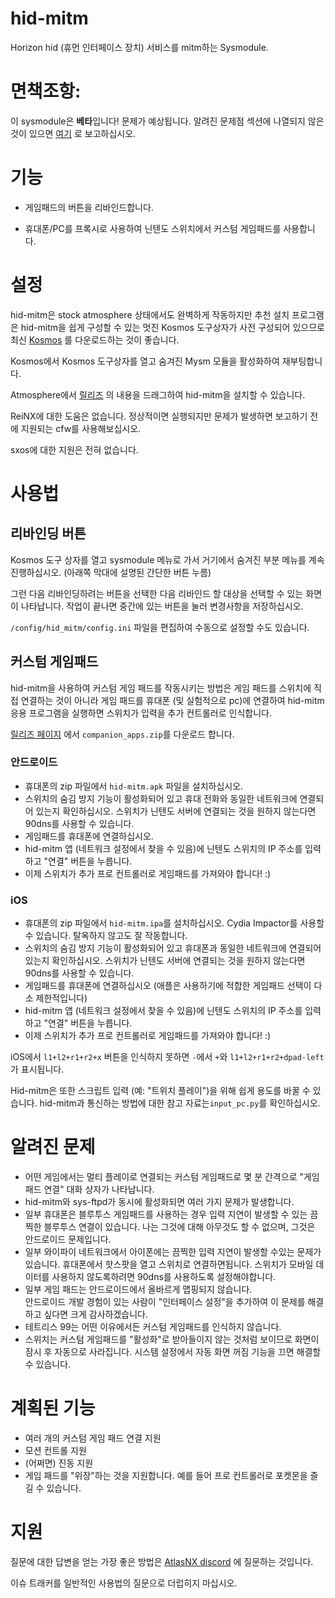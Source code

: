 # hid-mitm

Horizon hid (휴먼 인터페이스 장치) 서비스를 mitm하는 Sysmodule.

# 면책조항:
이 sysmodule은 **베타**입니다! 문제가 예상됩니다. 알려진 문제점 섹션에 나열되지 않은 것이 있으면 [여기](https://github.com/jakibaki/hid-mitm/issues) 로 보고하십시오.


# 기능
* 게임패드의 버튼을 리바인드합니다.

* 휴대폰/PC를 프록시로 사용하여 닌텐도 스위치에서 커스텀 게임패드를 사용합니다.

# 설정
hid-mitm은 stock atmosphere 상태에서도 완벽하게 작동하지만 추천 설치 프로그램은 hid-mitm을 쉽게 구성할 수 있는 멋진 Kosmos 도구상자가 사전 구성되어 있으므로 최신 [Kosmos](https://github.com/AtlasNX/Kosmos) 를 다운로드하는 것이 좋습니다.

Kosmos에서 Kosmos 도구상자를 열고 숨겨진 Mysm 모듈을 활성화하여 재부팅합니다.

Atmosphere에서 [릴리즈](https://github.com/jakibaki/hid-mitm/releases) 의 내용을 드래그하여 hid-mitm을 설치할 수 있습니다.

ReiNX에 대한 도움은 없습니다. 정상적이면 실행되지만 문제가 발생하면 보고하기 전에 지원되는 cfw를 사용해보십시오.

sxos에 대한 지원은 전혀 없습니다.

# 사용법
## 리바인딩 버튼
Kosmos 도구 상자를 열고 sysmodule 메뉴로 가서 거기에서 숨겨진 부분 메뉴를 계속 진행하십시오. (아래쪽 막대에 설명된 간단한 버튼 누름)

그런 다음 리바인딩하려는 버튼을 선택한 다음 리바인드 할 대상을 선택할 수 있는 화면이 나타납니다.
작업이 끝나면 중간에 있는 버튼을 눌러 변경사항을 저장하십시오.

`/config/hid_mitm/config.ini` 파일을 편집하여 수동으로 설정할 수도 있습니다.

## 커스텀 게임패드
hid-mitm을 사용하여 커스텀 게임 패드를 작동시키는 방법은 게임 패드를 스위치에 직접 연결하는 것이 아니라 게임 패드를 휴대폰 (및 실험적으로 pc)에 연결하여 hid-mitm 응용 프로그램을 실행하면 스위치가 입력을 추가 컨트롤러로 인식합니다.

[릴리즈 페이지](https://github.com/jakibaki/hid-mitm/releases) 에서 `companion_apps.zip`를 다운로드 합니다.

### 안드로이드
* 휴대폰의 zip 파일에서 `hid-mitm.apk` 파일을 설치하십시오.
* 스위치의 숨김 방지 기능이 활성화되어 있고 휴대 전화와 동일한 네트워크에 연결되어 있는지 확인하십시오. 스위치가 닌텐도 서버에 연결되는 것을 원하지 않는다면 90dns를 사용할 수 있습니다.
* 게임패드를 휴대폰에 연결하십시오.
* hid-mitm 앱 (네트워크 설정에서 찾을 수 있음)에 닌텐도 스위치의 IP 주소를 입력하고 "연결" 버튼을 누릅니다.
* 이제 스위치가 추가 프로 컨트롤러로 게임패드를 가져와야 합니다! :)

### iOS
* 휴대폰의 zip 파일에서 `hid-mitm.ipa`를 설치하십시오. Cydia Impactor를 사용할 수 있습니다. 탈옥하지 않고도 잘 작동합니다.
* 스위치의 숨김 방지 기능이 활성화되어 있고 휴대폰과 동일한 네트워크에 연결되어 있는지 확인하십시오. 스위치가 닌텐도 서버에 연결되는 것을 원하지 않는다면 90dns를 사용할 수 있습니다.
* 게임패드를 휴대폰에 연결하십시오 (애플은 사용하기에 적합한 게임패드 선택이 다소 제한적입니다)
* hid-mitm 앱 (네트워크 설정에서 찾을 수 있음)에 닌텐도 스위치의 IP 주소를 입력하고 "연결" 버튼을 누릅니다.
* 이제 스위치가 추가 프로 컨트롤러로 게임패드를 가져와야 합니다! :)

iOS에서 `l1+l2+r1+r2+x` 버튼을 인식하지 못하면 `-`에서 `+`와 `l1+l2+r1+r2+dpad-left`가 표시됩니다.

Hid-mitm은 또한 스크립트 입력 (예: "트위치 플레이")을 위해 쉽게 용도를 바꿀 수 있습니다.
hid-mitm과 통신하는 방법에 대한 참고 자료는`input_pc.py`를 확인하십시오.

# 알려진 문제

* 어떤 게임에서는 멀티 플레이로 연결되는 커스텀 게임패드로 몇 분 간격으로 "게임 패드 연결" 대화 상자가 나타납니다.
* hid-mitm와 sys-ftpd가 동시에 활성화되면 여러 가지 문제가 발생합니다.
* 일부 휴대폰은 블루투스 게임패드를 사용하는 경우 입력 지연이 발생할 수 있는 끔찍한 블루투스 연결이 있습니다. 나는 그것에 대해 아무것도 할 수 없으며, 그것은 안드로이드 문제입니다.
* 일부 와이파이 네트워크에서 아이폰에는 끔찍한 입력 지연이 발생할 수있는 문제가 있습니다. 휴대폰에서 핫스팟을 열고 스위치로 연결하면됩니다. 스위치가 모바일 데이터를 사용하지 않도록하려면 90dns를 사용하도록 설정해야합니다.
* 일부 게임 패드는 안드로이드에서 올바르게 맵핑되지 않습니다.  
안드로이드 개발 경험이 있는 사람이 "인터페이스 설정"을 추가하여 이 문제를 해결하고 싶다면 크게 감사하겠습니다.
* 테트리스 99는 어떤 이유에서든 커스텀 게임패드를 인식하지 않습니다.
* 스위치는 커스텀 게임패드를 "활성화"로 받아들이지 않는 것처럼 보이므로 화면이 잠시 후 자동으로 사라집니다. 시스템 설정에서 자동 화면 꺼짐 기능을 끄면 해결할 수 있습니다.

# 계획된 기능

* 여러 개의 커스텀 게임 패드 연결 지원
* 모션 컨트롤 지원
* (어쩌면) 진동 지원
* 게임 패드를 "위장"하는 것을 지원합니다. 예를 들어 프로 컨트롤러로 포켓몬을 즐길 수 있습니다.

# 지원

질문에 대한 답변을 얻는 가장 좋은 방법은 [AtlasNX discord](https://discord.gg/qbRAuy7) 에 질문하는 것입니다.

이슈 트래커를 일반적인 사용법의 질문으로 더럽히지 마십시오.
